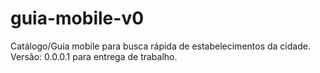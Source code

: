 # guia-mobile-v0
Catálogo/Guia mobile para busca rápida de estabelecimentos da cidade. Versão: 0.0.0.1 para entrega de trabalho.
